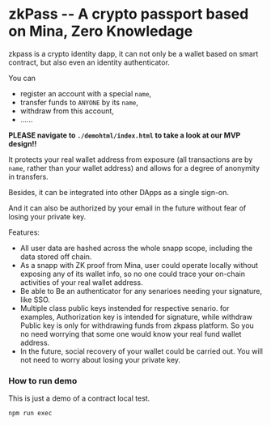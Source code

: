 # zkPass -- A crypto passport based on Mina, Zero Knowledage

zkpass is a crypto identity dapp, it can not only be a wallet based on smart contract, but also even an identity authenticator. 

You can 
- register an account with a special `name`,
- transfer funds to `ANYONE` by its `name`,
- withdraw from this account, 
- ......

**PLEASE navigate to `./demohtml/index.html` to take a look at our MVP design!!**

It protects your real wallet address from exposure (all transactions are by `name`, rather than your wallet address) and allows for a degree of anonymity in transfers. 

Besides, it can be integrated into other DApps as a single sign-on.

And it can also be authorized by your email in the future without fear of losing your private key.

Features:
- All user data are hashed across the whole snapp scope, including the data stored off chain. 
- As a snapp with ZK proof from Mina, user could operate locally without exposing any of its wallet info, so no one could trace your on-chain activities of your real wallet address.
- Be able to Be an authenticator for any senarioes needing your signature, like SSO.
- Multiple class public keys instended for respective senario. for examples, Authorization key is intended for signature, while withdraw Public key is only for withdrawing funds from zkpass platform. So you no need worrying that some one would know your real fund wallet address.
- In the future, social recovery of your wallet could be carried out. You will not need to worry about losing your private key.

### How to run demo

This is just a demo of a contract local test.

```sh
npm run exec
```